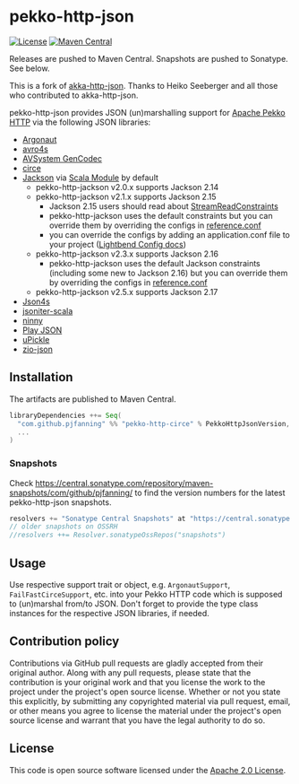 # pekko-http-json #

[![License](http://img.shields.io/:license-apache-blue.svg)](http://www.apache.org/licenses/LICENSE-2.0.html)
[![Maven Central](https://img.shields.io/maven-central/v/com.github.pjfanning/pekko-http-circe_2.13)](https://search.maven.org/artifact/com.github.pjfanning/pekko-http-circe_2.13)
<!---
[![Scala Steward badge](https://img.shields.io/badge/Scala_Steward-helping-blue.svg?style=flat&logo=data:image/png;base64,iVBORw0KGgoAAAANSUhEUgAAAA4AAAAQCAMAAAARSr4IAAAAVFBMVEUAAACHjojlOy5NWlrKzcYRKjGFjIbp293YycuLa3pYY2LSqql4f3pCUFTgSjNodYRmcXUsPD/NTTbjRS+2jomhgnzNc223cGvZS0HaSD0XLjbaSjElhIr+AAAAAXRSTlMAQObYZgAAAHlJREFUCNdNyosOwyAIhWHAQS1Vt7a77/3fcxxdmv0xwmckutAR1nkm4ggbyEcg/wWmlGLDAA3oL50xi6fk5ffZ3E2E3QfZDCcCN2YtbEWZt+Drc6u6rlqv7Uk0LdKqqr5rk2UCRXOk0vmQKGfc94nOJyQjouF9H/wCc9gECEYfONoAAAAASUVORK5CYII=)](https://scala-steward.org)
-->

Releases are pushed to Maven Central. Snapshots are pushed to Sonatype. See below.

This is a fork of [akka-http-json](https://github.com/hseeberger/akka-http-json). Thanks to Heiko Seeberger and all those who contributed to akka-http-json.

pekko-http-json provides JSON (un)marshalling support for [Apache Pekko HTTP](https://github.com/apache/incubator-pekko-http) via the following JSON libraries:
- [Argonaut](https://github.com/argonaut-io/argonaut)
- [avro4s](https://github.com/sksamuel/avro4s)
- [AVSystem GenCodec](https://github.com/AVSystem/scala-commons/blob/master/docs/GenCodec.md)
- [circe](https://circe.github.io/circe/)
- [Jackson](https://github.com/FasterXML/jackson) via [Scala Module](https://github.com/FasterXML/jackson-module-scala) by default
  - pekko-http-jackson v2.0.x supports Jackson 2.14
  - pekko-http-jackson v2.1.x supports Jackson 2.15
    - Jackson 2.15 users should read about [StreamReadConstraints](https://javadoc.io/static/com.fasterxml.jackson.core/jackson-core/2.15.2/com/fasterxml/jackson/core/StreamReadConstraints.html)
    - pekko-http-jackson uses the default constraints but you can override them by overriding the configs in [reference.conf](https://github.com/pjfanning/pekko-http-json/blob/main/pekko-http-jackson/src/main/resources/reference.conf)
    - you can override the configs by adding an application.conf file to your project ([Lightbend Config docs](https://github.com/lightbend/config))
  - pekko-http-jackson v2.3.x supports Jackson 2.16
    - pekko-http-jackson uses the default Jackson constraints (including some new to Jackson 2.16) but you can override them by overriding the configs in [reference.conf](https://github.com/pjfanning/pekko-http-json/blob/main/pekko-http-jackson/src/main/resources/reference.conf)
  - pekko-http-jackson v2.5.x supports Jackson 2.17
- [Json4s](https://github.com/json4s/json4s)
- [jsoniter-scala](https://github.com/plokhotnyuk/jsoniter-scala)
- [ninny](https://nrktkt.github.io/ninny-json/USERGUIDE)
- [Play JSON](https://www.playframework.com/documentation/2.6.x/ScalaJson)
- [uPickle](https://github.com/lihaoyi/upickle-pprint)
- [zio-json](https://github.com/zio/zio-json)

## Installation

The artifacts are published to Maven Central.

``` scala
libraryDependencies ++= Seq(
  "com.github.pjfanning" %% "pekko-http-circe" % PekkoHttpJsonVersion,
  ...
)
```

### Snapshots

Check https://central.sonatype.com/repository/maven-snapshots/com/github/pjfanning/ to find the version numbers for the latest pekko-http-json snapshots.

``` scala
resolvers += "Sonatype Central Snapshots" at "https://central.sonatype.com/repository/maven-snapshots/"
// older snapshots on OSSRH
//resolvers ++= Resolver.sonatypeOssRepos("snapshots")
```

## Usage

Use respective support trait or object, e.g. `ArgonautSupport`, `FailFastCirceSupport`, etc. into your Pekko HTTP code which is supposed to (un)marshal from/to JSON. Don't forget to provide the type class instances for the respective JSON libraries, if needed.

## Contribution policy ##

Contributions via GitHub pull requests are gladly accepted from their original author. Along with any pull requests, please state that the contribution is your original work and that you license the work to the project under the project's open source license. Whether or not you state this explicitly, by submitting any copyrighted material via pull request, email, or other means you agree to license the material under the project's open source license and warrant that you have the legal authority to do so.

## License ##

This code is open source software licensed under the [Apache 2.0 License](http://www.apache.org/licenses/LICENSE-2.0.html).
